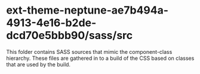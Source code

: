# ext-theme-neptune-ae7b494a-4913-4e16-b2de-dcd70e5bbb90/sass/src

This folder contains SASS sources that mimic the component-class hierarchy. These files
are gathered in to a build of the CSS based on classes that are used by the build.
